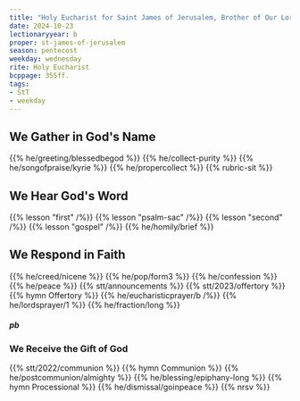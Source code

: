 ```yaml
---
title: "Holy Eucharist for Saint James of Jerusalem, Brother of Our Lord Jesus Christ, and Martyr, c.62"
date: 2024-10-23
lectionaryyear: b
proper: st-james-of-jerusalem
season: pentecost
weekday: wednesday
rite: Holy Eucharist
bcppage: 355ff.
tags:
- StT
- weekday
---
```

## We Gather in God's Name
{{% he/greeting/blessedbegod %}}
{{% he/collect-purity %}}
{{% he/songofpraise/kyrie %}}
{{% he/propercollect %}}
{{% rubric-sit %}}
## We Hear God's Word
{{% lesson "first" /%}}
{{% lesson "psalm-sac" /%}}
{{% lesson "second" /%}}
{{% lesson "gospel" /%}}
{{% he/homily/brief %}}
## We Respond in Faith
{{% he/creed/nicene %}}
{{% he/pop/form3 %}}
{{% he/confession %}}
{{% he/peace %}}
{{% stt/announcements %}}
{{% stt/2023/offertory %}}
{{% hymn Offertory %}}
{{% he/eucharisticprayer/b /%}}
{{% he/lordsprayer/1 %}}
{{% he/fraction/long %}}
##### pb
### We Receive the Gift of God
{{% stt/2022/communion %}}
{{% hymn Communion %}}
{{% he/postcommunion/almighty %}}
{{% he/blessing/epiphany-long %}}
{{% hymn Processional %}}
{{% he/dismissal/goinpeace %}}
{{% nrsv %}}

